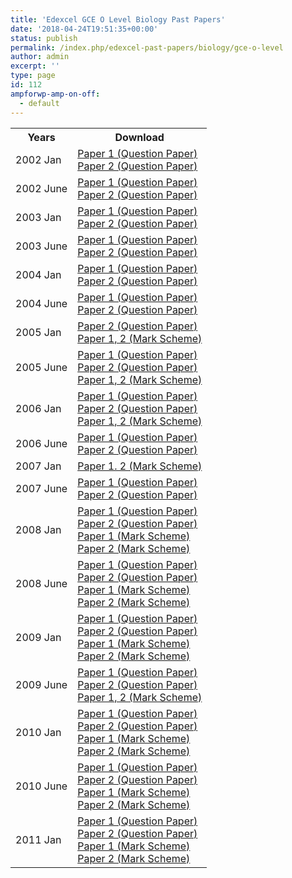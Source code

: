 ```yaml
---
title: 'Edexcel GCE O Level Biology Past Papers'
date: '2018-04-24T19:51:35+00:00'
status: publish
permalink: /index.php/edexcel-past-papers/biology/gce-o-level
author: admin
excerpt: ''
type: page
id: 112
ampforwp-amp-on-off:
  - default
---
```


<table class="table" style="width: 100%;">
<tbody>
<tr>
<th>Years</th>
<th>Download</th>
</tr>
<tr>
<td>2002 Jan</td>
<td>
    <a href="https://www.dropbox.com/s/9ysbzv6f22o4y3h/jan02_p1.pdf?dl=1">Paper 1 (Question Paper)</a><br />
    <a href="https://www.dropbox.com/s/0ajmp5zyuc7f9lq/jan02_p2.pdf?dl=1">Paper 2 (Question Paper)</a></td>
</tr>
<tr>
<td>2002 June</td>
<td>
    <a href="https://www.dropbox.com/s/6g6316zcswprgh3/may02_p1.pdf?dl=1">Paper 1 (Question Paper)</a><br />
    <a href="https://www.dropbox.com/s/jyqx0wpu3csqe8s/may02_p2.pdf?dl=1">Paper 2 (Question Paper)</a></td>
</tr>
<tr>
<td>2003 Jan</td>
<td>
    <a href="https://www.dropbox.com/s/w4twgm1iaz4jea0/jan03_p1.pdf?dl=1">Paper 1 (Question Paper)</a><br />
    <a href="https://www.dropbox.com/s/286v0cno025ckll/jan03_p2.pdf?dl=1">Paper 2 (Question Paper)</a></td>
</tr>
<tr>
<td>2003 June</td>
<td>
    <a href="https://www.dropbox.com/s/vxgctpeundbvpiq/may03_p1.pdf?dl=1">Paper 1 (Question Paper)</a><br />
    <a href="https://www.dropbox.com/s/bss14z83qqc2kkh/may03_p2.pdf?dl=1">Paper 2 (Question Paper)</a></td>
</tr>
<tr>
<td>2004 Jan</td>
<td>
    <a href="https://www.dropbox.com/s/xhcldfrek58cwdi/jan04_p1.pdf?dl=1">Paper 1 (Question Paper)</a><br />
    <a href="https://www.dropbox.com/s/ed6qyvxqgy0wceb/jan04_p2.pdf?dl=1">Paper 2 (Question Paper)</a></td>
</tr>
<tr>
<td>2004 June</td>
<td>
    <a href="https://www.dropbox.com/s/o560h93zh5pxnsj/may04_p1.pdf?dl=1">Paper 1 (Question Paper)</a><br />
    <a href="https://www.dropbox.com/s/ftfyrx76hurw17h/may04_p2.pdf?dl=1">Paper 2 (Question Paper)</a></td>
</tr>
<tr>
<td>2005 Jan</td>
<td>
    <a href="https://www.dropbox.com/s/bez1342pq6agrs2/jan05_p2.pdf?dl=1">Paper 2 (Question Paper)</a><br />
    <a href="https://www.dropbox.com/s/owj2tolqyxh2v03/225777_Biology_7040.pdf?dl=1">Paper 1, 2 (Mark Scheme)</a></td>
</tr>
<tr>
<td>2005 June</td>
<td>
    <a href="https://www.dropbox.com/s/cs8jy3g77f2gki1/may05_p1.pdf?dl=1">Paper 1 (Question Paper)</a><br />
    <a href="https://www.dropbox.com/s/3pztn8tn1eboxzf/may05_p2.pdf?dl=1">Paper 2 (Question Paper)</a><br />
    <a href="https://www.dropbox.com/s/wgsc19x8jsb75ys/236814_OL_Biology___7040_MS_Examiner_Report___June_2005.pdf?dl=1">Paper 1, 2 (Mark Scheme)</a></td>
</tr>
<tr>
<td>2006 Jan</td>
<td>
    <a href="https://www.dropbox.com/s/m9vbo6m8n1ruxui/jan06_p1.pdf?dl=1">Paper 1 (Question Paper)</a><br />
    <a href="https://www.dropbox.com/s/90ouc0t6ik2p5nv/jan06_p2.pdf?dl=1">Paper 2 (Question Paper)</a><br />
    <a href="https://www.dropbox.com/s/crckzqqjz336uv4/264305_7040_Mark_Scheme_Examiners__Report_Jan06.pdf?dl=1">Paper 1, 2 (Mark Scheme)</a></td>
</tr>
<tr>
<td>2006 June</td>
<td>
    <a href="https://www.dropbox.com/s/6yypa6i9syj2n2x/may06_p1.pdf?dl=1">Paper 1 (Question Paper)</a><br />
    <a href="https://www.dropbox.com/s/ss84b8x07lipi48/may06_p2.pdf?dl=1">Paper 2 (Question Paper)</a></td>
</tr>
<tr>
<td>2007 Jan</td>
<td>
    <a href="https://www.dropbox.com/s/vz719bqtx2xl0nz/7040_GCE_O_Biology_msc_20070803%5B1%5D.pdf?dl=1">Paper 1. 2 (Mark Scheme)</a></td>
</tr>
<tr>
<td>2007 June</td>
<td>
    <a href="https://www.dropbox.com/s/3iddeed42mnscom/7040_01_que_20070507.pdf?dl=1">Paper 1 (Question Paper)</a><br />
    <a href="https://www.dropbox.com/s/aho4xsegvvbvs5a/7040_02_que_20070509.pdf?dl=1">Paper 2 (Question Paper)</a></td>
</tr>
<tr>
<td>2008 Jan</td>
<td>
    <a href="https://www.dropbox.com/s/n2a3dzk93oppvhb/7040_01_que_20080116.pdf?dl=1">Paper 1 (Question Paper)</a><br />
    <a href="https://www.dropbox.com/s/99wwppx1ls8xcav/7040_02_que_20080118.pdf?dl=1">Paper 2 (Question Paper)</a><br />
    <a href="https://www.dropbox.com/s/qg8y7v3pv5tip1a/7040_01_rms_20080306.pdf?dl=1">Paper 1 (Mark Scheme)</a><br />
    <a href="https://www.dropbox.com/s/9wua0y2ydxa02ou/7040_02_rms_20080306.pdf?dl=1">Paper 2 (Mark Scheme)</a></td>
</tr>
<tr>
<td>2008 June</td>
<td>
    <a href="https://www.dropbox.com/s/04xbrl1e52jstgg/7040_01_que_20080505.pdf?dl=1">Paper 1 (Question Paper)</a><br />
    <a href="https://www.dropbox.com/s/lj7w7ssezkagcv5/7040_02_que_20080507.pdf?dl=1">Paper 2 (Question Paper)</a><br />
    <a href="https://www.dropbox.com/s/iaoaq1qouvycpt9/7040_01_rms_20080807.pdf?dl=1">Paper 1 (Mark Scheme)</a><br />
    <a href="https://www.dropbox.com/s/5ej8s59eg4upqbi/7040_02_rms_20080807.pdf?dl=1">Paper 2 (Mark Scheme)</a></td>
</tr>
<tr>
<td>2009 Jan</td>
<td>
    <a href="https://www.dropbox.com/s/kmdy3mix541l9m4/7040_01_que_20090116.pdf?dl=1">Paper 1 (Question Paper)</a><br />
    <a href="https://www.dropbox.com/s/4kn2znuo768ud2g/7040_02_que_20090120.pdf?dl=1">Paper 2 (Question Paper)</a><br />
    <a href="https://www.dropbox.com/s/ze7yiayyowyfcl3/7040_01_rms_20090312.pdf?dl=1">Paper 1 (Mark Scheme)</a><br />
    <a href="https://www.dropbox.com/s/ybkw4g5nfcn9855/7040_02_rms_20090312.pdf?dl=1">Paper 2 (Mark Scheme)</a></td>
</tr>
<tr>
<td>2009 June</td>
<td>
    <a href="https://www.dropbox.com/s/i9rpi7ystpbqz74/7040_01_que_20090505.pdf?dl=1">Paper 1 (Question Paper)</a><br />
    <a href="https://www.dropbox.com/s/2uis3ykjqxjzaoq/7040_02_que_20090506.pdf?dl=1">Paper 2 (Question Paper)</a><br />
    <a href="https://www.dropbox.com/s/zsvbld9ymj3ulcl/7040_GCE_O_Biology_msc_20090807.pdf?dl=1">Paper 1, 2 (Mark Scheme)</a></td>
</tr>
<tr>
<td>2010 Jan</td>
<td>
    <a href="https://www.dropbox.com/s/gtrllsgz08ogacj/7040_01_que_20100115.pdf?dl=1">Paper 1 (Question Paper)</a><br />
    <a href="https://www.dropbox.com/s/1ov3bdhzecxfv41/7040_02_que_20100119.pdf?dl=1">Paper 2 (Question Paper)</a><br />
    <a href="https://www.dropbox.com/s/yk0mptp5be43nqy/7040_01_msc_20100217.pdf?dl=1">Paper 1 (Mark Scheme)</a><br />
    <a href="https://www.dropbox.com/s/kp77twvwhyw4dh8/7040_02_msc_20100217.pdf?dl=1">Paper 2 (Mark Scheme)</a></td>
</tr>
<tr>
<td>2010 June</td>
<td>
    <a href="https://www.dropbox.com/s/e3j9oi8zjgkql7t/7040_01_que_20100510.pdf?dl=1">Paper 1 (Question Paper)</a><br />
    <a href="https://www.dropbox.com/s/i902q2avplx6fvk/7040_02_que_20100511.pdf?dl=1">Paper 2 (Question Paper)</a><br />
    <a href="https://www.dropbox.com/s/yokphbc7gisehi5/7040_01_msc_20100716.pdf?dl=1">Paper 1 (Mark Scheme)</a><br />
    <a href="https://www.dropbox.com/s/usgzlnzsm9qhnko/7040_02_msc_20100716.pdf?dl=1">Paper 2 (Mark Scheme)</a></td>
</tr>
<tr>
<td>2011 Jan</td>
<td>
    <a href="https://www.dropbox.com/s/tq6ucjqhctymeg8/7040_01_que_20110114.pdf?dl=1">Paper 1 (Question Paper)</a><br />
    <a href="https://www.dropbox.com/s/dr70rn2y8c1z4qi/7040_02_que_20110118.pdf?dl=1">Paper 2 (Question Paper)</a><br />
    <a href="https://www.dropbox.com/s/268fpvnl768il6z/7040-01_msc_20110225.pdf?dl=1">Paper 1 (Mark Scheme)</a><br />
    <a href="https://www.dropbox.com/s/3kz984ff2b96325/7040-02_msc_20110225.pdf?dl=1">Paper 2 (Mark Scheme)</a></td>
</tr>
</tbody>
</table>

